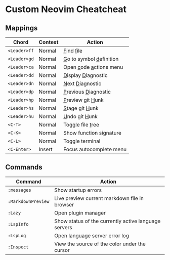 # Custom Neovim Cheatcheat
## Mappings
| Chord | Context | Action |
| ----- | ----- | ----- |
| `<Leader>ff` | Normal | <u>F</u>ind <u>f</u>ile |
| `<Leader>gd` | Normal | <u>G</u>o to symbol <u>d</u>efinition |
| `<Leader>ca` | Normal | Open <u>c</u>ode <u>a</u>ctions menu |
| `<Leader>dd` | Normal | <u>D</u>isplay <u>D</u>iagnostic |
| `<Leader>dn` | Normal | <u>N</u>ext <u>D</u>iagnostic |
| `<Leader>dp` | Normal | <u>P</u>revious <u>D</u>iagnostic |
| `<Leader>hp` | Normal | <u>P</u>review git <u>H</u>unk |
| `<Leader>hs` | Normal | <u>S</u>tage git <u>H</u>unk |
| `<Leader>hu` | Normal | <u>U</u>ndo git <u>H</u>unk |
| `<C-T>` | Normal | Toggle file <u>t</u>ree |
| `<C-K>` | Normal | Show function signature |
| `<C-L>` | Normal | Toggle terminal |
| `<C-Enter>` | Insert | Focus autocomplete menu |

## Commands
| Command | Action |
| ----- | ------ |
| `:messages` | Show startup errors |
| `:MarkdownPreview` | Live preview current markdown file in browser |
| `:Lazy` | Open plugin manager |
| `:LspInfo` | Show status of the currently active language servers |
| `:LspLog` | Open language server error log |
| `:Inspect` | View the source of the color under the cursor |
